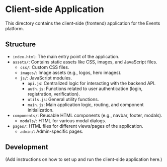 # Client-side Application

This directory contains the client-side (frontend) application for the Events platform.

## Structure

- `index.html`: The main entry point of the application.
- `assets/`: Contains static assets like CSS, images, and JavaScript files.
  - `css/`: Custom CSS files.
  - `images/`: Image assets (e.g., logos, hero images).
  - `js/`: JavaScript modules.
    - `api.js`: Centralized logic for interacting with the backend API.
    - `auth.js`: Functions related to user authentication (login, registration, verification).
    - `utils.js`: General utility functions.
    - `main.js`: Main application logic, routing, and component initialization.
- `components/`: Reusable HTML components (e.g., navbar, footer, modals).
  - `modals/`: HTML for various modal dialogs.
- `pages/`: HTML files for different views/pages of the application.
  - `admin/`: Admin-specific pages.

## Development

(Add instructions on how to set up and run the client-side application here.)
